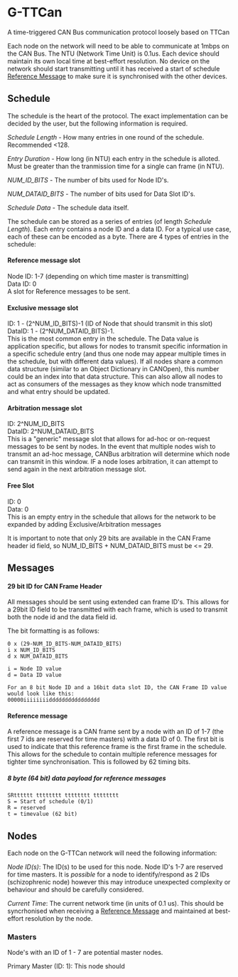 # G-TTCan
A time-triggered CAN Bus communication protocol loosely based on TTCan

Each node on the network will need to be able to communicate at 1mbps on the CAN Bus.
The NTU (Network Time Unit) is 0.1us. Each device should maintain its own local time at best-effort resolution. No device on the network should start transmitting until it has received a start of schedule [Reference Message](reference-message) to make sure it is synchronised with the other devices.

## Schedule
The schedule is the heart of the protocol. The exact implementation can be decided by the user, but the following information is required.

*Schedule Length* - How many entries in one round of the schedule. Recommended <128.

*Entry Duration* - How long (in NTU) each entry in the schedule is alloted. Must be greater than the tranmission time for a single can frame (in NTU).

*NUM_ID_BITS* - The number of bits used for Node ID's.

*NUM_DATAID_BITS* - The number of bits used for Data Slot ID's.

*Schedule Data* - The schedule data itself.

The schedule can be stored as a series of entries (of length *Schedule Length*). Each entry contains a node ID and a data ID. For a typical use case, each of these can be encoded as a byte. There are 4 types of entries in the schedule:

#### Reference message slot
Node ID: 1-7 (depending on which time master is transmitting)\
Data ID: 0\
A slot for Reference messages to be sent.

#### Exclusive message slot
ID: 1 - (2^NUM_ID_BITS)-1 (ID of Node that should transmit in this slot)\
DataID: 1 - (2^NUM_DATAID_BITS)-1. \
This is the most common entry in the schedule. The Data value is application specific, but allows for nodes to transmit specific information in a specific schedule entry (and thus one node may appear multiple times in the schedule, but with different data values). If all nodes share a common data structure (similar to an Object Dictionary in CANOpen), this number could be an index into that data structure. This can also allow all nodes to act as consumers of the messages as they know which node transmitted and what entry should be updated.

#### Arbitration message slot
ID: 2^NUM_ID_BITS\
DataID: 2^NUM_DATAID_BITS\
This is a "generic" message slot that allows for ad-hoc or on-request messages to be sent by nodes. In the event that multiple nodes wish to transmit an ad-hoc message, CANBus arbitration will determine which node can transmit in this window. IF a node loses arbitration, it can attempt to send again in the next arbitration message slot.

#### Free Slot
ID: 0\
Data: 0\
This is an empty entry in the schedule that allows for the network to be expanded by adding Exclusive/Arbitration messages

It is important to note that only 29 bits are available in the CAN Frame header id field, so NUM_ID_BITS + NUM_DATAID_BITS must be <= 29.


## Messages

#### 29 bit ID for CAN Frame Header

All messages should be sent using extended can frame ID's. This allows for a 29bit ID field to be transmitted with each frame, which is used to transmit both the node id and the data field id.

The bit formatting is as follows:
```
0 x (29-NUM_ID_BITS-NUM_DATAID_BITS)
i x NUM_ID_BITS
d x NUM_DATAID_BITS

i = Node ID value
d = Data ID value

For an 8 bit Node ID and a 16bit data slot ID, the CAN Frame ID value would look like this:
00000iiiiiiiidddddddddddddddd
```

#### Reference message

A reference message is a CAN frame sent by a node with an ID of 1-7 (the first 7 ids are reserved for time masters) with a data ID of 0. The first bit is used to indicate that this reference frame is the first frame in the schedule. This allows for the schedule to contain multiple reference messages for tighter time synchronisation. This is followed by 62 timing bits. 


##### 8 byte (64 bit) data payload for reference messages
```
SRtttttt tttttttt tttttttt tttttttt
S = Start of schedule (0/1)
R = reserved
t = timevalue (62 bit)
```

<!--
#### Exclusive Message

This is a standard message. Although the schedule slot dictates which node and what data will be sent, the Data ID value should still be encoded in the least-significant bits in the Can Frame ID. All 8 data bytes are available for data transmission.

#### Arbitration message

This is a message slot for any node to send unscheduled messages in. It is the same as a Data message, however the transmitting node will need to deal with a potential loss of arbitration and attempt to send the message again in the next arbitration slot.
-->

## Nodes

Each node on the G-TTCan network will need the following information:

*Node ID(s)*: The ID(s) to be used for this node. Node ID's 1-7 are reserved for time masters. It is *possible* for a node to identify/respond as 2 IDs (schizophrenic node) however this may introduce unexpected complexity or behaviour and should be carefully considered.

*Current Time*: The current network time (in units of 0.1 us). This should be syncrhonised when receiving a [Reference Message](reference-message) and maintained at best-effort resolution by the node.

### Masters

Node's with an ID of 1 - 7 are potential master nodes.

Primary Master (ID: 1): This node should 


